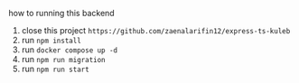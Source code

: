 how to running this backend

1. close this project `https://github.com/zaenalarifin12/express-ts-kuleb`
2. run `npm install`
3. run `docker compose up -d`
4. run `npm run migration`
5. run `npm run start`